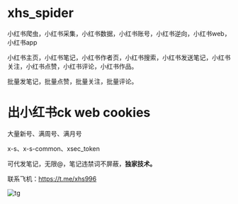 # xhs_spider

小红书爬虫，小红书采集，小红书数据，小红书账号，小红书逆向，小红书web，小红书app

小红书主页，小红书笔记，小红书作者页，小红书搜索，小红书发送笔记，小红书关注，小红书点赞，小红书评论，小红书作品。

批量发笔记，批量点赞，批量关注，批量评论。

# 出小红书ck web  cookies

大量新号、满周号、满月号

x-s、x-s-common、xsec_token

可代发笔记，无限@，笔记违禁词不屏蔽，**独家技术。**

联系飞机：https://t.me/xhs996

![tg](https://github.com/xhs996/xhs_spider/blob/main/demo.py/tg.png)
